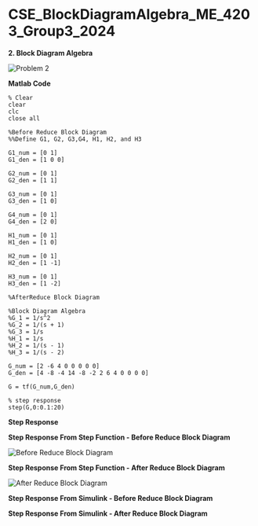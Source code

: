 # CSE_BlockDiagramAlgebra_ME_4203_Group3_2024

**2. Block Diagram Algebra**

![Problem 2](https://github.com/Lenyilagan/CSE_BlockDiagramAlgebra_ME_4203_Group3_2024/assets/161393545/2e3feb06-e02a-4869-a55f-fc21e651fec6)


**Matlab Code**

    % Clear
    clear
    clc
    close all

    %Before Reduce Block Diagram
    %%Define G1, G2, G3,G4, H1, H2, and H3

    G1_num = [0 1]
    G1_den = [1 0 0]

    G2_num = [0 1]
    G2_den = [1 1]

    G3_num = [0 1]
    G3_den = [1 0]

    G4_num = [0 1]
    G4_den = [2 0]

    H1_num = [0 1]
    H1_den = [1 0]

    H2_num = [0 1]
    H2_den = [1 -1]

    H3_num = [0 1]
    H3_den = [1 -2]

    %AfterReduce Block Diagram

    %Block Diagram Algebra
    %G_1 = 1/s^2
    %G_2 = 1/(s + 1)
    %G_3 = 1/s
    %H_1 = 1/s
    %H_2 = 1/(s - 1)
    %H_3 = 1/(s - 2)
    
    G_num = [2 -6 4 0 0 0 0 0]
    G_den = [4 -8 -4 14 -8 -2 2 6 4 0 0 0 0]

    G = tf(G_num,G_den)

    % step response
    step(G,0:0.1:20)

**Step Response**

**Step Response From Step Function - Before Reduce Block Diagram**

![Before Reduce Block Diagram](https://github.com/Lenyilagan/CSE_BlockDiagramAlgebra_ME_4203_Group3_2024/assets/161393545/a460449a-5ba3-44f8-b864-d3b81dad4994)

**Step Response From Step Function - After Reduce Block Diagram**

![After Reduce Block Diagram](https://github.com/Lenyilagan/CSE_BlockDiagramAlgebra_ME_4203_Group3_2024/assets/161393545/aff13e3d-5874-4467-8341-ea3f3b1c7ee2)

**Step Response From Simulink - Before Reduce Block Diagram**


**Step Response From Simulink - After Reduce Block Diagram**





